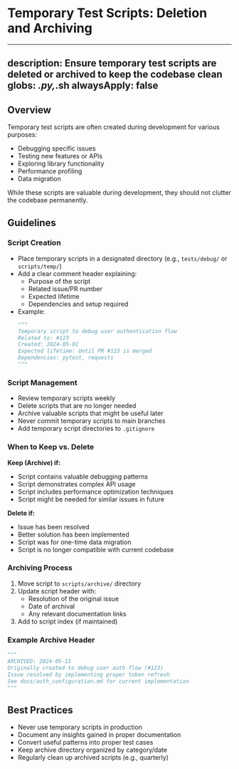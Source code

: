 # Temporary Test Scripts: Deletion and Archiving

---
description: Ensure temporary test scripts are deleted or archived to keep the codebase clean
globs: *.py,*.sh
alwaysApply: false
---

## Overview

Temporary test scripts are often created during development for various purposes:
- Debugging specific issues
- Testing new features or APIs
- Exploring library functionality
- Performance profiling
- Data migration

While these scripts are valuable during development, they should not clutter the codebase permanently.

## Guidelines

### Script Creation
- Place temporary scripts in a designated directory (e.g., `tests/debug/` or `scripts/temp/`)
- Add a clear comment header explaining:
  - Purpose of the script
  - Related issue/PR number
  - Expected lifetime
  - Dependencies and setup required
- Example:
  ```python
  """
  Temporary script to debug user authentication flow
  Related to: #123
  Created: 2024-05-01
  Expected lifetime: Until PR #123 is merged
  Dependencies: pytest, requests
  """
  ```

### Script Management
- Review temporary scripts weekly
- Delete scripts that are no longer needed
- Archive valuable scripts that might be useful later
- Never commit temporary scripts to main branches
- Add temporary script directories to `.gitignore`

### When to Keep vs. Delete
**Keep (Archive) if:**
- Script contains valuable debugging patterns
- Script demonstrates complex API usage
- Script includes performance optimization techniques
- Script might be needed for similar issues in future

**Delete if:**
- Issue has been resolved
- Better solution has been implemented
- Script was for one-time data migration
- Script is no longer compatible with current codebase

### Archiving Process
1. Move script to `scripts/archive/` directory
2. Update script header with:
   - Resolution of the original issue
   - Date of archival
   - Any relevant documentation links
3. Add to script index (if maintained)

### Example Archive Header
```python
"""
ARCHIVED: 2024-05-15
Originally created to debug user auth flow (#123)
Issue resolved by implementing proper token refresh
See docs/auth_configuration.md for current implementation
"""
```

## Best Practices
- Never use temporary scripts in production
- Document any insights gained in proper documentation
- Convert useful patterns into proper test cases
- Keep archive directory organized by category/date
- Regularly clean up archived scripts (e.g., quarterly) 